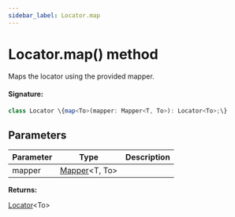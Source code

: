 ```yaml
---
sidebar_label: Locator.map
---
```


# Locator.map() method

Maps the locator using the provided mapper.

#### Signature:

```typescript
class Locator \{map<To>(mapper: Mapper<T, To>): Locator<To>;\}
```

## Parameters

| Parameter | Type                                         | Description |
| --------- | -------------------------------------------- | ----------- |
| mapper    | [Mapper](./puppeteer.mapper.md)&lt;T, To&gt; |             |

**Returns:**

[Locator](./puppeteer.locator.md)&lt;To&gt;
